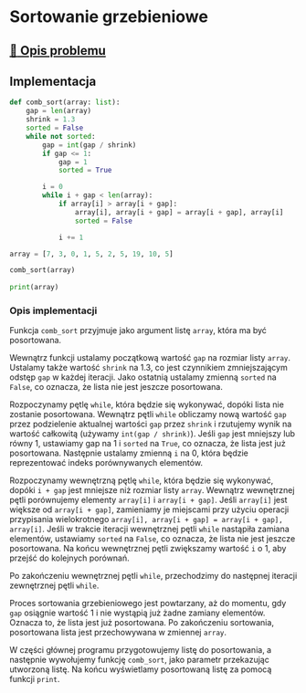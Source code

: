 # Sortowanie grzebieniowe

## [:link: Opis problemu](../../../../algorithms/sorting/comb-sort.md)

## Implementacja

```python linenums="1"
def comb_sort(array: list):
    gap = len(array)
    shrink = 1.3
    sorted = False
    while not sorted:
        gap = int(gap / shrink)
        if gap <= 1:
            gap = 1
            sorted = True

        i = 0
        while i + gap < len(array):
            if array[i] > array[i + gap]:
                array[i], array[i + gap] = array[i + gap], array[i]
                sorted = False

            i += 1

array = [7, 3, 0, 1, 5, 2, 5, 19, 10, 5]

comb_sort(array)
    
print(array)
```

### Opis implementacji

Funkcja `comb_sort` przyjmuje jako argument listę `array`, która ma być posortowana.

Wewnątrz funkcji ustalamy początkową wartość `gap` na rozmiar listy `array`.
Ustalamy także wartość `shrink` na $1.3$, co jest czynnikiem zmniejszającym odstęp `gap` w każdej iteracji. Jako ostatnią ustalamy zmienną `sorted` na `False`, co oznacza, że lista nie jest jeszcze posortowana.

Rozpoczynamy pętlę `while`, która będzie się wykonywać, dopóki lista nie zostanie posortowana. Wewnątrz pętli `while` obliczamy nową wartość `gap` przez podzielenie aktualnej wartości `gap` przez `shrink` i rzutujemy wynik na wartość całkowitą (używamy `int(gap / shrink)`). Jeśli `gap` jest mniejszy lub równy $1$, ustawiamy gap na $1$ i `sorted` na `True`, co oznacza, że lista jest już posortowana. Następnie ustalamy zmienną `i` na $0$, która będzie reprezentować indeks porównywanych elementów.

Rozpoczynamy wewnętrzną pętlę `while`, która będzie się wykonywać, dopóki `i + gap` jest mniejsze niż rozmiar listy `array`. Wewnątrz wewnętrznej pętli porównujemy elementy `array[i]` i `array[i + gap]`. Jeśli `array[i]` jest większe od `array[i + gap]`, zamieniamy je miejscami przy użyciu operacji przypisania wielokrotnego `array[i], array[i + gap] = array[i + gap], array[i]`. Jeśli w trakcie iteracji wewnętrznej pętli `while` nastąpiła zamiana elementów, ustawiamy `sorted` na `False`, co oznacza, że lista nie jest jeszcze posortowana. Na końcu wewnętrznej pętli zwiększamy wartość `i` o $1$, aby przejść do kolejnych porównań.

Po zakończeniu wewnętrznej pętli `while`, przechodzimy do następnej iteracji zewnętrznej pętli `while`.

Proces sortowania grzebieniowego jest powtarzany, aż do momentu, gdy `gap` osiągnie wartość $1$ i nie wystąpią już żadne zamiany elementów. Oznacza to, że lista jest już posortowana. Po zakończeniu sortowania, posortowana lista jest przechowywana w zmiennej `array`.

W części głównej programu przygotowujemy listę do posortowania, a następnie wywołujemy funkcję `comb_sort`, jako parametr przekazując utworzoną listę. Na końcu wyświetlamy posortowaną listę za pomocą funkcji `print`.

